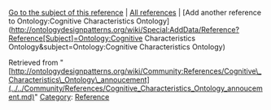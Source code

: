 [Go to the subject of this reference](../../Ontology/Cognitive_Characteristics_Ontology.md "Ontology:Cognitive Characteristics Ontology") | [All references](../../Community/References.1.md "Community:References") | [Add another reference to Ontology:Cognitive Characteristics Ontology](http://ontologydesignpatterns.org/wiki/Special:AddData/Reference?Reference[Subject]=Ontology:Cognitive Characteristics Ontology&subject=Ontology:Cognitive Characteristics Ontology)


Retrieved from "[http://ontologydesignpatterns.org/wiki/Community:References/Cognitive\_Characteristics\_Ontology\_annoucement](../../Community/References/Cognitive_Characteristics_Ontology_annoucement.md)"
 [Category](http://ontologydesignpatterns.org/wiki/Special:Categories "Special:Categories"): [Reference](../../Category/Reference.md "Category:Reference")